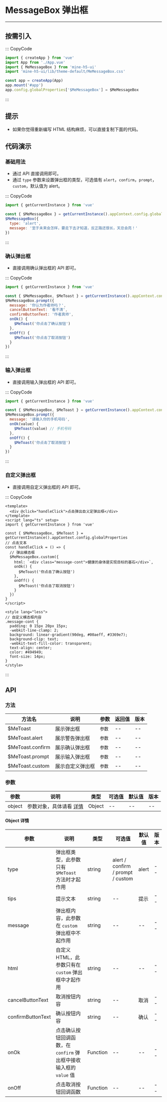 # MessageBox 弹出框

---

## 按需引入

::: CopyCode

```JavaScript
import { createApp } from 'vue'
import App from './App.vue'
import { MeMessageBox } from 'mine-h5-ui'
import 'mine-h5-ui/lib/theme-default/MeMessageBox.css'

const app = createApp(App)
app.mount('#app')
app.config.globalProperties['$MeMessageBox'] = $MeMessageBox
```

:::

## 提示

- 如果你觉得重新编写 HTML 结构麻烦，可以直接复制下面的代码。

## 代码演示

### 基础用法

- 通过 API 直接调用即可。
- 通过 `type` 参数来设置弹出框的类型，可选值有 `alert`，`confirm`，`prompt`，`custom`，默认值为 alert。

::: CopyCode

```JavaScript
import { getCurrentInstance } from 'vue'

const { $MeMessageBox } = getCurrentInstance().appContext.config.globalProperties
$MeMessageBox({
  type: 'alert',
  message: '至于未来会怎样，要走下去才知道，反正路还很长，天总会亮！'
})
```

:::

### 确认弹出框

- 直接调用确认弹出框的 API 即可。

::: CopyCode

```JavaScript
import { getCurrentInstance } from 'vue'

const { $MeMessageBox, $MeToast } = getCurrentInstance().appContext.config.globalProperties
$MeMessageBox.prompt({
  message: '你认为作者帅吗？',
  cancelButtonText: '看不清',
  confirmButtonText: '作者真帅',
  onOk() {
    $MeToast('你点击了确认按钮')
  },
  onOff() {
    $MeToast('你点击了取消按钮')
  }
})
```

:::

### 输入弹出框

- 直接调用输入弹出框的 API 即可。

::: CopyCode

```JavaScript
import { getCurrentInstance } from 'vue'

const { $MeMessageBox, $MeToast } = getCurrentInstance().appContext.config.globalProperties
$MeMessageBox.prompt({
  message: '请输入你的手机号码',
  onOk(value) {
    $MeToast(value) // 手机号码
  },
  onOff() {
    $MeToast('你点击了取消按钮')
  }
})
```

:::

### 自定义弹出框

- 直接调用自定义弹出框的 API 即可。

::: CopyCode

```Vue
<template>
  <div @click="handleClick">点击弹出自义定弹出框</div>
</template>
<script lang="ts" setup>
import { getCurrentInstance } from 'vue'

const { $MeMessageBox, $MeToast } = getCurrentInstance().appContext.config.globalProperties
// 点击文本
const handleClick = () => {
  // 弹出模态框
  $MeMessageBox.custom({
    html: `<div class="message-cont">健康的身体是实现目标的基石</div>`,
    onOk() {
      $MeToast('你点击了确认按钮')
    },
    onOff() {
      $MeToast('你点击了取消按钮')
    }
  })
}
</script>

<style lang="less">
// 自定义模态框内容
.message-cont {
  padding: 0 15px 20px 15px;
  -webkit-line-clamp: 2;
  background: linear-gradient(90deg, #00aeff, #3369e7);
  background-clip: text;
  -webkit-text-fill-color: transparent;
  text-align: center;
  color: #494949;
  font-size: 14px;
}
</style>
```

:::

## API

### 方法

| 方法名           | 说明             | 参数   | 返回值 | 版本 |
| ---------------- | ---------------- | ------ | ------ | ---- |
| $MeToast         | 展示弹出框       | `参数` | --     | --   |
| $MeToast.alert   | 展示警告弹出框   | `参数` | --     | --   |
| $MeToast.confirm | 展示确认弹出框   | `参数` | --     | --   |
| $MeToast.prompt  | 展示输入弹出框   | `参数` | --     | --   |
| $MeToast.custom  | 展示自定义弹出框 | `参数` | --     | --   |

### 参数

| 参数   | 说明                               | 类型   | 可选值 | 默认值 | 版本 |
| ------ | ---------------------------------- | ------ | ------ | ------ | ---- |
| object | 参数对象，具体请看 [详情](#object) | Object | --     | --     | --   |

<h4 id="object">Object 详情</h4>

| 参数              | 说明                                                               | 类型     | 可选值                            | 默认值 | 版本 |
| ----------------- | ------------------------------------------------------------------ | -------- | --------------------------------- | ------ | ---- |
| type              | 弹出框类型，此参数只有 `$MeToast` 方法时才起作用                   | string   | alert / confirm / prompt / custom | alert  | --   |
| tips              | 提示文本                                                           | string   | --                                | 提示   | --   |
| message           | 弹出框内容，此参数在 `custom` 弹出框中不起作用                     | string   | --                                | --     | --   |
| html              | 自定义 HTML，此参数只有在 `custom` 弹出框中才起作用                | string   | --                                | --     | --   |
| cancelButtonText  | 取消按钮内容                                                       | string   | --                                | 取消   | --   |
| confirmButtonText | 确认按钮内容                                                       | string   | --                                | 确认   | --   |
| onOk              | 点击确认按钮回调函数，在 `confirm` 弹出框中接收输入框的 `value` 值 | Function | --                                | --     | --   |
| onOff             | 点击取消按钮回调函数                                               | Function | --                                | --     | --   |
